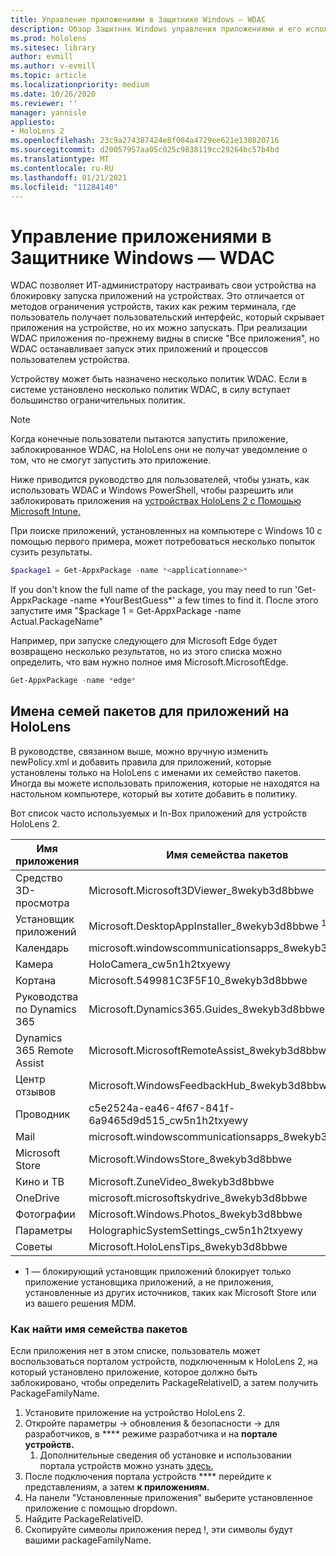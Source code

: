```yaml
---
title: Управление приложениями в Защитнике Windows — WDAC
description: Обзор Защитник Windows управления приложениями и его использования для управления устройствами смешанной реальности HoloLens.
ms.prod: hololens
ms.sitesec: library
author: evmill
ms.author: v-evmill
ms.topic: article
ms.localizationpriority: medium
ms.date: 10/26/2020
ms.reviewer: ''
manager: yannisle
appliesto:
- HoloLens 2
ms.openlocfilehash: 23c9a274387424e8f084a4729ee621e130820716
ms.sourcegitcommit: d20057957aa05c025c9838119cc29264bc57b4bd
ms.translationtype: MT
ms.contentlocale: ru-RU
ms.lasthandoff: 01/21/2021
ms.locfileid: "11284140"
---
```

# Управление приложениями в Защитнике Windows — WDAC

WDAC позволяет ИТ-администратору настраивать свои устройства на блокировку запуска приложений на устройствах. Это отличается от методов ограничения устройств, таких как режим терминала, где пользователь получает пользовательский интерфейс, который скрывает приложения на устройстве, но их можно запускать. При реализации WDAC приложения по-прежнему видны в списке "Все приложения", но WDAC останавливает запуск этих приложений и процессов пользователем устройства.

Устройству может быть назначено несколько политик WDAC. Если в системе установлено несколько политик WDAC, в силу вступает большинство ограничительных политик. 

> [!NOTE]
> Когда конечные пользователи пытаются запустить приложение, заблокированное WDAC, на HoloLens они не получат уведомление о том, что не смогут запустить это приложение.

Ниже приводится руководство для пользователей, чтобы узнать, как использовать WDAC и Windows PowerShell, чтобы разрешить или заблокировать приложения на [устройствах HoloLens 2 с Помощью Microsoft Intune.](https://docs.microsoft.com/mem/intune/configuration/custom-profile-hololens)

При поиске приложений, установленных на компьютере с Windows 10 с помощью первого примера, может потребоваться несколько попыток сузить результаты.

```powershell
$package1 = Get-AppxPackage -name *<applicationname>*
``` 

If you don't know the full name of the package, you may need to run 'Get-AppxPackage -name \*YourBestGuess\*' a few times to find it. После этого запустите имя "$package 1 = Get-AppxPackage -name Actual.PackageName"

Например, при запуске следующего для Microsoft Edge будет возвращено несколько результатов, но из этого списка можно определить, что вам нужно полное имя Microsoft.MicrosoftEdge.

```powershell
Get-AppxPackage -name *edge*
``` 

## Имена семей пакетов для приложений на HoloLens

В руководстве, связанном выше, можно вручную изменить newPolicy.xml и добавить правила для приложений, которые установлены только на HoloLens с именами их семейство пакетов. Иногда вы можете использовать приложения, которые не находятся на настольном компьютере, который вы хотите добавить в политику.

Вот список часто используемых и In-Box приложений для устройств HoloLens 2.

| Имя приложения                   | Имя семейства пакетов                                |
|----------------------------|----------------------------------------------------|
| Средство 3D-просмотра                  | Microsoft.Microsoft3DViewer_8wekyb3d8bbwe          |
| Установщик приложений              | Microsoft.DesktopAppInstaller_8wekyb3d8bbwe <sup> 1</sup>         |
| Календарь                   | microsoft.windowscommunicationsapps_8wekyb3d8bbwe  |
| Камера                     | HoloCamera_cw5n1h2txyewy                           |
| Кортана                    | Microsoft.549981C3F5F10_8wekyb3d8bbwe              |
| Руководства по Dynamics 365        | Microsoft.Dynamics365.Guides_8wekyb3d8bbwe         |
| Dynamics 365 Remote Assist | Microsoft.MicrosoftRemoteAssist_8wekyb3d8bbwe      |
| Центр отзывов               | Microsoft.WindowsFeedbackHub_8wekyb3d8bbwe         |
| Проводник              | c5e2524a-ea46-4f67-841f-6a9465d9d515_cw5n1h2txyewy |
| Mail                       | microsoft.windowscommunicationsapps_8wekyb3d8bbwe  |
| Microsoft Store            | Microsoft.WindowsStore_8wekyb3d8bbwe               |
| Кино и ТВ                | Microsoft.ZuneVideo_8wekyb3d8bbwe                  |
| OneDrive                   | microsoft.microsoftskydrive_8wekyb3d8bbwe          |
| Фотографии                     | Microsoft.Windows.Photos_8wekyb3d8bbwe             |
| Параметры                   | HolographicSystemSettings_cw5n1h2txyewy            |
| Советы                       | Microsoft.HoloLensTips_8wekyb3d8bbwe               |

- 1 — блокирующий установщик приложений блокирует только приложение установщика приложений, а не приложения, установленные из других источников, таких как Microsoft Store или из вашего решения MDM.

### Как найти имя семейства пакетов

Если приложения нет в этом списке, пользователь может воспользоваться порталом устройств, подключенным к HoloLens 2, на который установлено приложение, которое должно быть заблокировано, чтобы определить PackageRelativeID, а затем получить PackageFamilyName.

1. Установите приложение на устройство HoloLens 2. 
1. Откройте параметры -> обновления & безопасности -> для разработчиков, в **** режиме разработчика и на **портале устройств.** 
    1. Дополнительные сведения об установке и использовании портала устройств можно узнать [здесь.](https://docs.microsoft.com/windows/mixed-reality/develop/platform-capabilities-and-apis/using-the-windows-device-portal)
1. После подключения портала устройств **** перейдите к представлениям, а затем **к приложениям.** 
1. На панели "Установленные приложения" выберите установленное приложение с помощью dropdown. 
1. Найдите PackageRelativeID. 
1. Скопируйте символы приложения перед !, эти символы будут вашими packageFamilyName.


